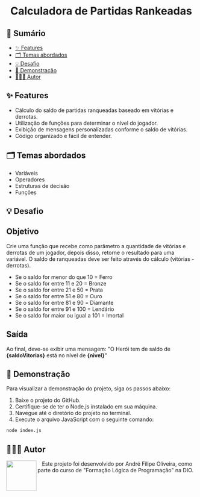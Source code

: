 <h1 align="center">Calculadora de Partidas Rankeadas</h1>

## 📎 Sumário

-   [✨ Features](#features)
-   [🗂️ Temas abordados](#topics)
-   [💡 Desafio](#challenges)
-   [🚀 Demonstração](#demo)
-   [🧑🏾‍💻 Autor](#author)

<h2 id="features">✨ Features</h2>

-   Cálculo do saldo de partidas ranqueadas baseado em vitórias e derrotas.
-   Utilização de funções para determinar o nível do jogador.
-   Exibição de mensagens personalizadas conforme o saldo de vitórias.
-   Código organizado e fácil de entender.

<h2 id="topics">🗂️ Temas abordados</h2>

-   Variáveis
-   Operadores
-   Estruturas de decisão
-   Funções

<h2 id="challenges">💡 Desafio</h2>

## Objetivo

Crie uma função que recebe como parâmetro a quantidade de vitórias e derrotas de um jogador, depois disso, retorne o resultado para uma variável. O saldo de ranqueadas deve ser feito através do cálculo (vitórias - derrotas).

-   Se o saldo for menor do que 10 = Ferro
-   Se o saldo for entre 11 e 20 = Bronze
-   Se o saldo for entre 21 e 50 = Prata
-   Se o saldo for entre 51 e 80 = Ouro
-   Se o saldo for entre 81 e 90 = Diamante
-   Se o saldo for entre 91 e 100 = Lendário
-   Se o saldo for maior ou igual a 101 = Imortal

## Saída

Ao final, deve-se exibir uma mensagem:
"O Herói tem de saldo de **{saldoVitorias}** está no nível de **{nivel}**"

<h2 id="demo">🚀 Demonstração</h2>

Para visualizar a demonstração do projeto, siga os passos abaixo:

1. Baixe o projeto do GitHub.
2. Certifique-se de ter o Node.js instalado em sua máquina.
3. Navegue até o diretório do projeto no terminal.
4. Execute o arquivo JavaScript com o seguinte comando:

```bash
node index.js
```

<h2 id="author">🧑🏾‍💻 Autor</h2>

<p>
    <img align=left margin=10 width=80 src="https://avatars.githubusercontent.com/u/132412680?v=4"/>
    <p>&nbsp&nbsp&nbspEste projeto foi desenvolvido por André Filipe Oliveira, como parte do curso de "Formação Lógica de Programação" na DIO.<br>
</p>
